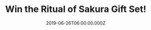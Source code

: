 ---
campaign-uuid: "c-570153b0-ed8d-435f-8cdc-ca0500c3414c"
type: "Competition"
category: "Gifts"
date: "2019-06-26T06:00:00.000Z"
end-date: "2019-08-26T23:59:00.000Z"
disable-form: false
is_promoted: false
has_entry_page: true
title: "Win the Ritual of Sakura Gift Set!"
competition-description: "<p>Rituals helps you slow down, to find happiness in the\
  \ smallest of things. It is their passion to turn everyday routines into more meaningful\
  \ rituals. That's why we are giving away this wonderful gift pack to enrich your\
  \ life containing a shower foam, body scrub, body cream and hand soap.</p>\n<p>Celebrate\
  \ each day as a new beginning with these care products based on the fabulous aromas\
  \ of Cherry Blossom and Rice Milk.</p>\n"
hero-header: "Win the Ritual of Sakura Gift Set!"
terms-confirmation: "N/A"
banner-img: "https://assets.expresslyapp.com/asset-b8e8ee36-adb4-43d1-8168-2fd158d8f67a.jpg"
logo-left-href: "http://club.expressly.io"
logo-left-image: "https://assets.expresslyapp.com/asset-6b0c79d0-07a4-458f-a3ee-a8586f635e95.jpg"
logo-left-title: "Expressly Club"
bg-image-hero: "https://assets.expresslyapp.com/asset-d7fc8396-1074-4b3e-8adb-36882b35097d.jpg"
bg-image-first: "https://assets.expresslyapp.com/asset-2e8d783d-5e22-4009-943f-ed724af6544e.jpg"
section1-content: "<p>For centuries, the Japanese have celebrated the annual flowering\
  \ of the Cherry Blossom, or Sakura. This marks an awakening of nature and symbolises\
  \ that beauty is momentary and life must be enjoyed. Inspired by this tradition,\
  \ The Ritual of Sakura collection blends the sweetness of Cherry Blossom with nourishing\
  \ Organic Rice Milk, to make each day feel like a new beginning.</p>\n<p>We are\
  \ giving away this wonderful gift pack to enrich your life containing a shower foam,\
  \ body scrub, body cream and hand soap.</p>\n<p>Enter below for a chance to win.</p>\n"
entry-title: "Win the Ritual of Sakura Gift Set!"
entry-content: "<p>Enter the draw to win the Ritual of Sakura Gift Set by completing\
  \ the form below before 23:59 on the 26th of August 2019.</p>\n"
has-winner: false
prize-description: "The Ritual of Sakura Gift Set."
special-conditions: "Multiple entries are allowed up to one every day."
country-restrictions:
- "GB"
---